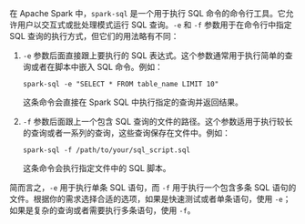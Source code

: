 在 Apache Spark 中，`spark-sql` 是一个用于执行 SQL 命令的命令行工具。它允许用户以交互式或批处理模式运行 SQL 查询。`-e` 和 `-f` 参数用于在命令行中指定 SQL 查询的执行方式，但它们的用法略有不同：

1. `-e` 参数后面直接跟上要执行的 SQL 表达式。这个参数通常用于执行简单的查询或者在脚本中嵌入 SQL 命令。例如：

   ```shell
   spark-sql -e "SELECT * FROM table_name LIMIT 10"
   ```

   这条命令会直接在 Spark SQL 中执行指定的查询并返回结果。

2. `-f` 参数后面跟上一个包含 SQL 查询的文件的路径。这个参数适用于执行较长的查询或者一系列的查询，这些查询保存在文件中。例如：

   ```shell
   spark-sql -f /path/to/your/sql_script.sql
   ```

   这条命令会执行指定文件中的 SQL 脚本。

简而言之，`-e` 用于执行单条 SQL 语句，而 `-f` 用于执行一个包含多条 SQL 语句的文件。根据你的需求选择合适的选项，如果是快速测试或者单条语句，使用 `-e`；如果是复杂的查询或者需要执行多条语句，使用 `-f`。